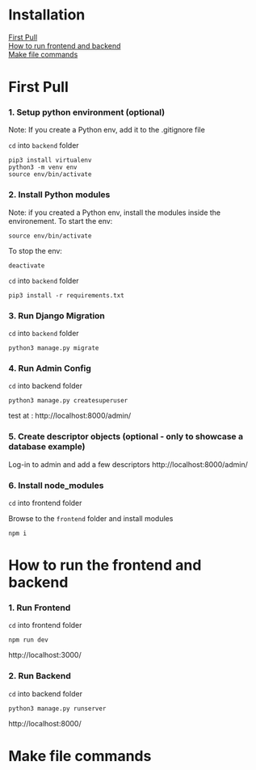 # Installation

[First Pull](https://github.com/team-gradvek/gradvek#first-pull)  
[How to run frontend and backend](https://github.com/team-gradvek/gradvek#how-to-run-the-frontend-and-backend)  
[Make file commands](https://github.com/team-gradvek/gradvek#make-file-commands)  

# First Pull

### 1. Setup python environment (optional)
Note: If you create a Python env, add it to the .gitignore file

`cd` into `backend` folder

```
pip3 install virtualenv
python3 -m venv env
source env/bin/activate
```


### 2. Install Python modules
Note: if you created a Python env, install the modules inside the environement. 
To start the env:

```
source env/bin/activate 
```
To stop the env:
```
deactivate 
```


`cd` into `backend` folder

```
pip3 install -r requirements.txt
```

### 3. Run Django Migration

`cd` into `backend` folder

```
python3 manage.py migrate
```

### 4. Run Admin Config

`cd` into backend folder

```
python3 manage.py createsuperuser
```
test at : http://localhost:8000/admin/

### 5. Create descriptor objects (optional - only to showcase a database example)

Log-in to admin and add a few descriptors http://localhost:8000/admin/


### 6. Install node_modules

`cd` into frontend folder

Browse to the `frontend` folder and install modules
```
npm i
```

# How to run the frontend and backend
### 1. Run Frontend

`cd` into frontend folder

```
npm run dev
```
http://localhost:3000/

### 2.  Run Backend

`cd` into backend folder

```
python3 manage.py runserver
```
http://localhost:8000/

# Make file commands



